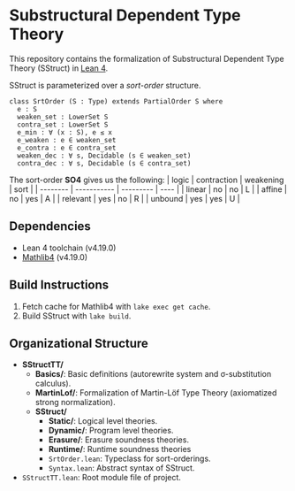 # Substructural Dependent Type Theory
This repository contains the formalization of 
Substructural Dependent Type Theory (SStruct) in [Lean 4](https://lean-lang.org/).

SStruct is parameterized over a *sort-order* structure.
```lean
class SrtOrder (S : Type) extends PartialOrder S where
  e : S
  weaken_set : LowerSet S
  contra_set : LowerSet S
  e_min : ∀ (x : S), e ≤ x
  e_weaken : e ∈ weaken_set
  e_contra : e ∈ contra_set
  weaken_dec : ∀ s, Decidable (s ∈ weaken_set)
  contra_dec : ∀ s, Decidable (s ∈ contra_set)
```

The sort-order **SO4** gives us the following:
| logic    | contraction | weakening | sort |
| -------- | ----------- | --------- | ---- |
| linear   | no          | no        | L    |
| affine   | no          | yes       | A    |
| relevant | yes         | no        | R    |
| unbound  | yes         | yes       | U    |

## Dependencies
- Lean 4 toolchain (v4.19.0)
- [Mathlib4](https://github.com/leanprover-community/mathlib4) (v4.19.0)

## Build Instructions
1. Fetch cache for Mathlib4 with `lake exec get cache`.
2. Build SStruct with `lake build`.

## Organizational Structure
- **SStructTT/**
  - **Basics/**: Basic definitions (autorewrite system and σ-substitution calculus).
  - **MartinLof/**: Formalization of Martin-Löf Type Theory (axiomatized strong normalization).
  - **SStruct/**
    - **Static/**: Logical level theories. 
    - **Dynamic/**: Program level theories.
    - **Erasure/**:  Erasure soundness theories.
    - **Runtime/**:  Runtime soundness theories
    - `SrtOrder.lean`: Typeclass for sort-orderings.
    - `Syntax.lean`: Abstract syntax of SStruct.
- `SStructTT.lean`: Root module file of project.